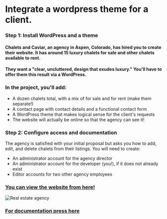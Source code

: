 # Integrate a wordpress theme for a client.
### Step 1: Install WordPress and a theme
#### Chalets and Caviar, an agency in Aspen, Colorado, has hired you to create their website. It has around 15 luxury chalets for sale and other chalets available to rent.

#### They want a "clear, uncluttered, design that exudes luxury." You'll have to offer them this result via a WordPress.


### In the project, you'll add:

- A dozen chalets total, with a mix of for sale and for rent (make them separate!)
- A contact page with contact details and a functional contact form
- A WordPress theme that makes logical sense for the client's requests
- The website will actually be online so that the agency can see it!

### Step 2: Configure access and documentation
The agency is satisfied with your initial proposal but asks you how to add, edit, and delete chalets from their listings. You will need to create:

- An administrator account for the agency director
- An administrator account for the developer (you!), if it does not already exist
- Editor accounts for two other agency employees

### [You can view the website from here!](http://dev-luxury-mountain-view-chalets.pantheonsite.io/)
![Real estate agency](https://christinematta.github.io/P2_integrate-a-wordpress-theme-for-a-client/Real_estate.png)
### [For documentation press here]( https://christinematta.github.io/P2_integrate-a-wordpress-theme-for-a-client/Documentation/Manage_Properties.pdf)

